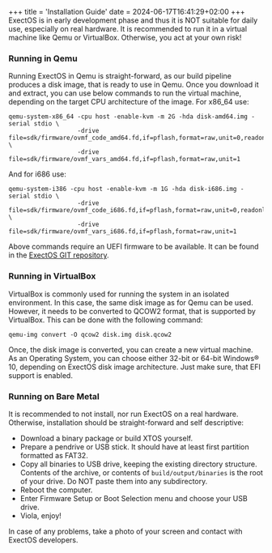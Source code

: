 +++
title = 'Installation Guide'
date = 2024-06-17T16:41:29+02:00
+++
ExectOS is in early development phase and thus it is NOT suitable for daily use, especially on real hardware. It is
recommended to run it in a virtual machine like Qemu or VirtualBox. Otherwise, you act at your own risk!

### Running in Qemu
Running ExectOS in Qemu is straight-forward, as our build pipeline produces a disk image, that is ready to use in Qemu.
Once you download it and extract, you can use below commands to run the virtual machine, depending on the target CPU
architecture of the image. For x86_64 use:
```
qemu-system-x86_64 -cpu host -enable-kvm -m 2G -hda disk-amd64.img -serial stdio \
                   -drive file=sdk/firmware/ovmf_code_amd64.fd,if=pflash,format=raw,unit=0,readonly=on \
                   -drive file=sdk/firmware/ovmf_vars_amd64.fd,if=pflash,format=raw,unit=1

```
And for i686 use:
```
qemu-system-i386 -cpu host -enable-kvm -m 1G -hda disk-i686.img -serial stdio \
                   -drive file=sdk/firmware/ovmf_code_i686.fd,if=pflash,format=raw,unit=0,readonly=on \
                   -drive file=sdk/firmware/ovmf_vars_i686.fd,if=pflash,format=raw,unit=1

```
Above commands require an UEFI firmware to be available. It can be found in the
[ExectOS GIT repository](https://git.codingworkshop.eu.org/xt-sys/exectos/src/branch/master/sdk/firmware).

### Running in VirtualBox
VirtualBox is commonly used for running the system in an isolated environment. In this case, the same disk image as
for Qemu can be used. However, it needs to be converted to QCOW2 format, that is supported by VirtualBox. This can be
done with the following command:
```
qemu-img convert -O qcow2 disk.img disk.qcow2
```
Once, the disk image is converted, you can create a new virtual machine. As an Operating System, you can choose either
32-bit or 64-bit Windows&reg; 10, depending on ExectOS disk image architecture. Just make sure, that EFI support is
enabled.

### Running on Bare Metal
It is recommended to not install, nor run ExectOS on a real hardware. Otherwise, installation should be
straight-forward and self descriptive:
 * Download a binary package or build XTOS yourself.
 * Prepare a pendrive or USB stick. It should have at least first partition formatted as FAT32.
 * Copy all binaries to USB drive, keeping the existing directory structure. Contents of the archive, or contents of
   `build/output/binaries` is the root of your drive. Do NOT paste them into any subdirectory.
 * Reboot the computer.
 * Enter Firmware Setup or Boot Selection menu and choose your USB drive.
 * Viola, enjoy!

In case of any problems, take a photo of your screen and contact with ExectOS developers.
